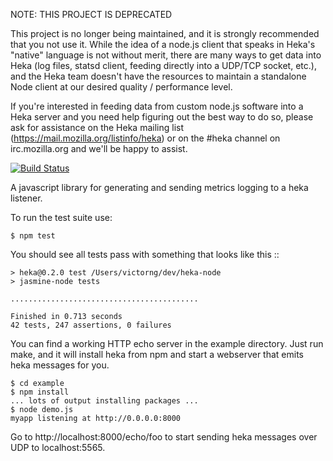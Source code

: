 NOTE: THIS PROJECT IS DEPRECATED

This project is no longer being maintained, and it is strongly recommended
that you not use it. While the idea of a node.js client that speaks in Heka's
"native" language is not without merit, there are many ways to get data into
Heka (log files, statsd client, feeding directly into a UDP/TCP socket, etc.),
and the Heka team doesn't have the resources to maintain a standalone Node
client at our desired quality / performance level.

If you're interested in feeding data from custom node.js software into a Heka
server and you need help figuring out the best way to do so, please ask for
assistance on the Heka mailing list (https://mail.mozilla.org/listinfo/heka)
or on the #heka channel on irc.mozilla.org and we'll be happy to assist.

[![Build Status](https://secure.travis-ci.org/mozilla-services/heka-node.png)](http://travis-ci.org/mozilla-services/heka-node)

A javascript library for generating and sending metrics logging to a heka listener.

To run the test suite use:

    $ npm test

You should see all tests pass with something that looks like this ::

    > heka@0.2.0 test /Users/victorng/dev/heka-node
    > jasmine-node tests

    ..........................................

    Finished in 0.713 seconds
    42 tests, 247 assertions, 0 failures


You can find a working HTTP echo server in the example directory.
Just run make, and it will install heka from npm and start a webserver
that emits heka messages for you.

    $ cd example 
    $ npm install
    ... lots of output installing packages ...
    $ node demo.js
    myapp listening at http://0.0.0.0:8000

Go to http://localhost:8000/echo/foo to start sending heka messages
over UDP to localhost:5565.
